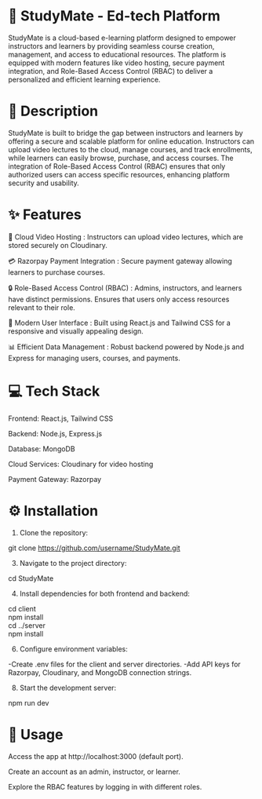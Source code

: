 # 🌟 StudyMate - Ed-tech Platform
StudyMate is a cloud-based e-learning platform designed to empower instructors and learners by providing seamless course creation, management, and access to educational resources. The platform is equipped with modern features like video hosting, secure payment integration, and Role-Based Access Control (RBAC) to deliver a personalized and efficient learning experience.

# 📝 Description
StudyMate is built to bridge the gap between instructors and learners by offering a secure and scalable platform for online education. Instructors can upload video lectures to the cloud, manage courses, and track enrollments, while learners can easily browse, purchase, and access courses. The integration of Role-Based Access Control (RBAC) ensures that only authorized users can access specific resources, enhancing platform security and usability.

# ✨ Features

🎥 Cloud Video Hosting : Instructors can upload video lectures, which are stored securely on Cloudinary.

💳 Razorpay Payment Integration : Secure payment gateway allowing learners to purchase courses.

🔒 Role-Based Access Control (RBAC) : Admins, instructors, and learners have distinct permissions. Ensures that users only access resources relevant to their role.

🎨 Modern User Interface : Built using React.js and Tailwind CSS for a responsive and visually appealing design.

📊 Efficient Data Management : Robust backend powered by Node.js and Express for managing users, courses, and payments.

# 💻 Tech Stack

Frontend: React.js, Tailwind CSS

Backend: Node.js, Express.js

Database: MongoDB

Cloud Services: Cloudinary for video hosting

Payment Gateway: Razorpay

# ⚙️ Installation

1. Clone the repository:
   
git clone https://github.com/username/StudyMate.git  

3. Navigate to the project directory:
   
cd StudyMate  

4. Install dependencies for both frontend and backend:
   
cd client  
npm install  
cd ../server  
npm install

6. Configure environment variables:
   
-Create .env files for the client and server directories.
-Add API keys for Razorpay, Cloudinary, and MongoDB connection strings.

8. Start the development server:
   
npm run dev

# 🚀 Usage

Access the app at http://localhost:3000 (default port).

Create an account as an admin, instructor, or learner.

Explore the RBAC features by logging in with different roles.
